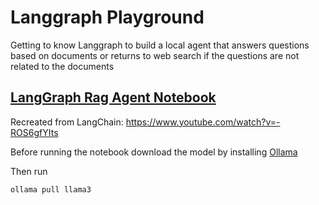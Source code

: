 # Langgraph Playground

Getting to know Langgraph to build a local agent that answers questions based on documents 
or returns to web search if the questions are not related to the documents



## [LangGraph Rag Agent Notebook](langgraph_rag_agent.ipynb)

Recreated from LangChain: https://www.youtube.com/watch?v=-ROS6gfYIts

Before running the notebook download the model by installing [Ollama](https://ollama.com)

Then run 

```shell
ollama pull llama3 
```